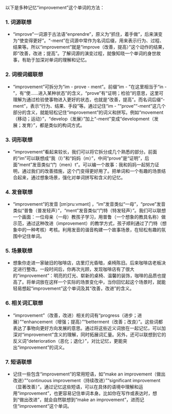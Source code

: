以下是多种记忆“improvement”这个单词的方法：

### 1. 词源联想
 - “improve”一词源于古法语“enprendre”，原义为“抓住，着手做”，后来演变为“使变得更好”。“-ment”在词源中常作为名词后缀，用来表示行为、过程、结果等。所以“improvement”就是“improve（改善，提高）”这个动作的结果，即“改善，改进；提高”。了解词源的演变过程，就像知晓一个单词的身世故事，有助于加深对单词的理解和记忆。 

### 2. 词根词缀联想
 - “improvement”可拆分为“im - prove - ment”。前缀“im - ”在这里相当于“in - ”，有“使……进入某种状态”的含义，“prove”有“证明；检验”的意思，这里可理解为通过检验使事物进入更好的状态，也就是“改善，提高”。而名词后缀“-ment”，表示“行为、结果、手段”等。通过记住“im - ”“prove”“-ment”这几个部分的含义，就能轻松记住“improvement”的词义和拼写。例如“movement（移动；运动）”，“develop（发展）”加上“-ment”变成“development（发展；发育）”，都是类似的构词方式。

### 3. 词形联想
 - “improvement”看起来较长，我们可以将它拆分成几个熟悉的部分。前面的“im”可以联想成“我（I）”和“妈妈（m）”，中间“prove”是“证明”，后面“ment”发音类似“门（men）t”。可以编一个故事：我和妈妈一起努力证明，通过我们的改善措施，这个门变得更好用了。把单词和一个有趣的场景结合起来，通过想象场景，强化对单词拼写和含义的记忆。

### 4. 发音联想
 - “improvement”的发音 [ɪmˈpruːvmənt] ，“im”发音类似“一母”，“prove”发音类似“普鲁（普发轻声）”，“ment”发音类似“门特（特发轻声）”。我们可以联想一个画面：一位母亲（一母）教孩子学习，用普鲁（一个想象的教具名称）做示范，通过这种改进（improvement）的教学方式，孩子顺利通过了门特（想象中的一种考核）考核。利用发音的谐音构建一个故事场景，在轻松有趣的氛围中记住单词。

### 5. 场景联想
 - 想象你走进一家破旧的咖啡店，店里灯光昏暗，桌椅陈旧。后来咖啡店老板决定进行整改。一段时间后，你再次光顾，发现咖啡店有了很大的“improvement”：明亮的灯光、崭新的桌椅、温馨的装饰，咖啡的品质也提高了。将单词放在这样一个实际的场景变化中，当你回忆起这个场景时，就能轻易想起“improvement”这个单词及其“改善，改进”的含义。

### 6. 相关词汇联想
 - “improvement”（改善，改进）相关的词有“progress（进步；进展）”“enhancement（增强；提高）”“betterment（改善；改良）”。这些词都表达了事物向更好方向发展的意思。通过将这些近义词放在一起记忆，可以加深对“improvement”含义的理解，同时拓展词汇量。另外，还可以联想到它的反义词“deterioration（恶化；退化）”，对比记忆，更能突出“improvement”的词义。

### 7. 短语联想
 - 记住一些包含“improvement”的常用短语，如“make an improvement（做出改进）”“continuous improvement（持续改进）”“significant improvement（显著改善）”。通过记忆这些短语，可以在具体的语境中理解和运用“improvement”，也更容易记住单词本身。比如你在写作或表达时，想到“做出改进”，就会自然联想到“make an improvement”，进而记住“improvement”这个单词。 